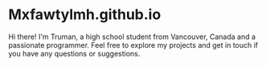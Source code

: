 # Mxfawtylmh.github.io
Hi there! I'm Truman, a high school student from Vancouver, Canada and a passionate programmer. Feel free to explore my projects and get in touch if you have any questions or suggestions. 

